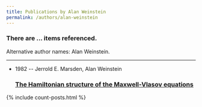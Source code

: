 ```yaml
---
title: Publications by Alan Weinstein
permalink: /authors/alan-weinstein
---
```


<h3 id="number-posts">There are ... items referenced.</h3>
<p id='info-authors'>Alternative author names: Alan Weinstein.</p>
<hr />
<ul class="post-list">
<li><span class='post-meta'>1982 -- Jerrold E. Marsden, Alan Weinstein</span><h3><a class='post-link' href="{{ site.baseurl }}/the-hamiltonian-structure-of-the-maxwell-vlasov-equations">The Hamiltonian structure of the Maxwell-Vlasov equations</a></h3></li>

</ul>
{% include count-posts.html %}
